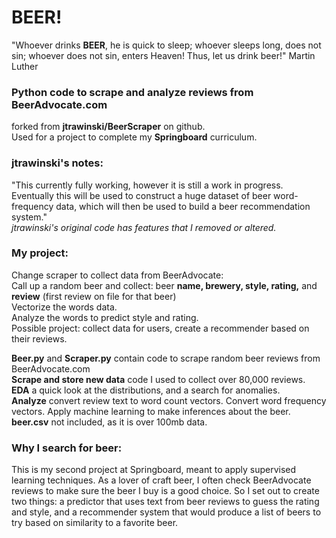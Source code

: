 # BEER!
"Whoever drinks **BEER**, he is quick to sleep; whoever sleeps long, does not sin; whoever does not sin, enters Heaven!  Thus, let us drink beer!"  Martin Luther

### Python code to scrape and analyze reviews from BeerAdvocate.com  
forked from  **jtrawinski/BeerScraper** on github.  
Used for a project to complete my **Springboard** curriculum.  

### jtrawinski's notes:  
"This currently fully working, however it is still a work in progress. Eventually this will be used to construct a huge dataset of beer word-frequency data, which will then be used to build a beer recommendation system."  
*jtrawinski's original code has features that I removed or altered.*  

### My project:
Change scraper to collect data from BeerAdvocate:  
Call up a random beer and collect: beer **name, brewery, style, rating,** and **review** (first review on file for that beer)  
Vectorize the words data.  
Analyze the words to predict style and rating.   
Possible project: collect data for users, create a recommender based on their reviews.  

**Beer.py** and **Scraper.py** contain code to scrape random beer reviews from BeerAdvocate.com  
**Scrape and store new data** code I used to collect over 80,000 reviews.  
**EDA** a quick look at the distributions, and a search for anomalies.  
**Analyze** convert review text to word count vectors. Convert word frequency vectors.  Apply machine learning to make inferences about the beer.
**beer.csv** not included, as it is over 100mb data.

### Why I search for beer:  
This is my second project at Springboard, meant to apply supervised learning techniques. 
As a lover of craft beer, I often check BeerAdvocate reviews to make sure the beer I buy is a good choice. So I set out to create two things: a predictor that uses text from beer reviews to guess the rating and style, and a recommender system that would produce a list of beers to try based on similarity to a favorite beer.

